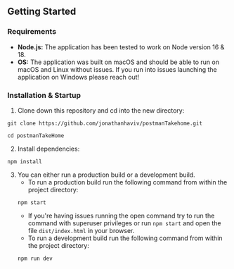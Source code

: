 ## Getting Started

### Requirements
- **Node.js:** The application has been tested to work on Node version 16 & 18.
- **OS:** The application was built on macOS and should be able to run on macOS and Linux without issues. If you run into issues launching the application on Windows please reach out!

### Installation & Startup
1. Clone down this repository and cd into the new directory:
```shell
git clone https://github.com/jonathanhaviv/postmanTakehome.git

cd postmanTakeHome
```
2. Install dependencies:
```shell
npm install
```
3. You can either run a production build or a development build.
    * To run a production build run the following command from within the project directory:
    ```shell
    npm start
    ```
    * If you're having issues running the open command try to run the command with superuser privileges or run `npm start` and open the file `dist/index.html` in your browser.
    * To run a development build run the following command from within the project directory:
    ```shell
    npm run dev
    ```